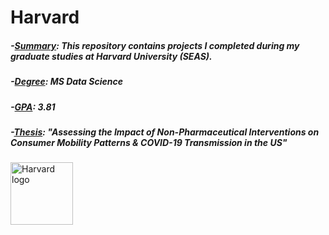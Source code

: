 # Harvard 

##### -<ins>Summary</ins>: This repository contains projects I completed during my graduate studies at Harvard University (SEAS).
##### -<ins>Degree</ins>: MS Data Science
##### -<ins>GPA</ins>: 3.81
##### -<ins>Thesis</ins>: "Assessing the Impact of Non-Pharmaceutical Interventions on Consumer Mobility Patterns & COVID-19 Transmission in the US"

<img src="https://upload.wikimedia.org/wikipedia/en/f/f3/HSEAS_Seal_New.png" alt="Harvard logo" style="height: 100px; width:100px;"/>
